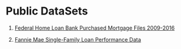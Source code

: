 # Public DataSets

1. [Federal Home Loan Bank Purchased Mortgage Files 2009-2016](https://www.fhfa.gov/DataTools/Downloads/Pages/FHLBank-Public-Use-Database-Previous-Years.aspx)

2. [Fannie Mae Single-Family Loan Performance Data](http://www.fanniemae.com/portal/funding-the-market/data/loan-performance-data.html)
